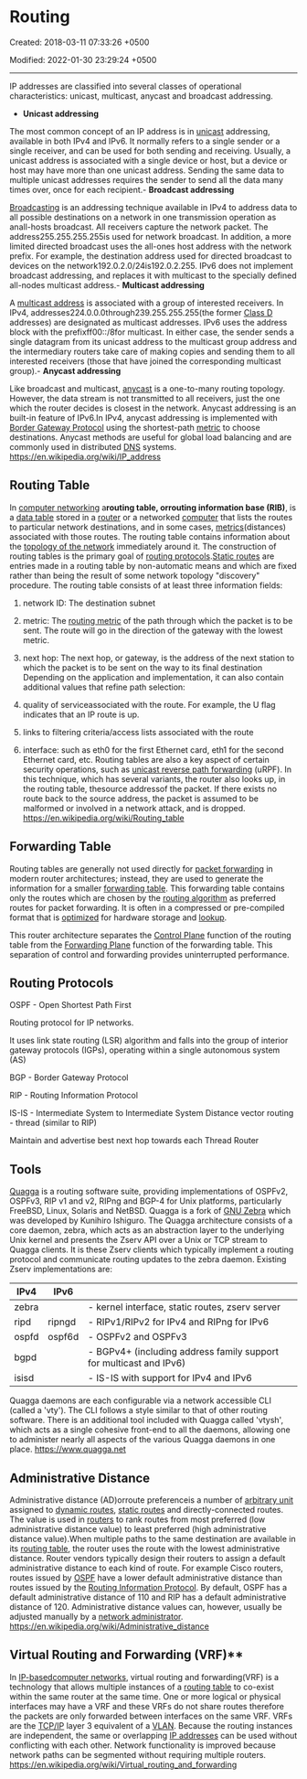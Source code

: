 # Routing

Created: 2018-03-11 07:33:26 +0500

Modified: 2022-01-30 23:29:24 +0500

---

IP addresses are classified into several classes of operational characteristics: unicast, multicast, anycast and broadcast addressing.

- **Unicast addressing**

The most common concept of an IP address is in [unicast](https://en.wikipedia.org/wiki/Unicast) addressing, available in both IPv4 and IPv6. It normally refers to a single sender or a single receiver, and can be used for both sending and receiving. Usually, a unicast address is associated with a single device or host, but a device or host may have more than one unicast address. Sending the same data to multiple unicast addresses requires the sender to send all the data many times over, once for each recipient.-   **Broadcast addressing**

[Broadcasting](https://en.wikipedia.org/wiki/Broadcasting_(computing)) is an addressing technique available in IPv4 to address data to all possible destinations on a network in one transmission operation as anall-hosts broadcast. All receivers capture the network packet. The address255.255.255.255is used for network broadcast. In addition, a more limited directed broadcast uses the all-ones host address with the network prefix. For example, the destination address used for directed broadcast to devices on the network192.0.2.0/24is192.0.2.255.
IPv6 does not implement broadcast addressing, and replaces it with multicast to the specially defined all-nodes multicast address.-   **Multicast addressing**

A [multicast address](https://en.wikipedia.org/wiki/Multicast_address) is associated with a group of interested receivers. In IPv4, addresses224.0.0.0through239.255.255.255(the former [Class D](https://en.wikipedia.org/wiki/Classful_network) addresses) are designated as multicast addresses. IPv6 uses the address block with the prefixff00::/8for multicast. In either case, the sender sends a single datagram from its unicast address to the multicast group address and the intermediary routers take care of making copies and sending them to all interested receivers (those that have joined the corresponding multicast group).-   **Anycast addressing**

Like broadcast and multicast, [anycast](https://en.wikipedia.org/wiki/Anycast) is a one-to-many routing topology. However, the data stream is not transmitted to all receivers, just the one which the router decides is closest in the network. Anycast addressing is an built-in feature of IPv6.In IPv4, anycast addressing is implemented with [Border Gateway Protocol](https://en.wikipedia.org/wiki/Border_Gateway_Protocol) using the shortest-path [metric](https://en.wikipedia.org/wiki/Metrics_(networking)) to choose destinations. Anycast methods are useful for global load balancing and are commonly used in distributed [DNS](https://en.wikipedia.org/wiki/Domain_name_system) systems.
<https://en.wikipedia.org/wiki/IP_address>

## Routing Table

In [computer networking](https://en.wikipedia.org/wiki/Computer_networking) a**routing table, orrouting information base (RIB)**, is a [data table](https://en.wikipedia.org/wiki/Data_table) stored in a [router](https://en.wikipedia.org/wiki/Router_(computing)) or a networked [computer](https://en.wikipedia.org/wiki/Computer) that lists the routes to particular network destinations, and in some cases, [metrics](https://en.wikipedia.org/wiki/Metrics_(networking))(distances) associated with those routes. The routing table contains information about the [topology of the network](https://en.wikipedia.org/wiki/Network_topology) immediately around it. The construction of routing tables is the primary goal of [routing protocols](https://en.wikipedia.org/wiki/Routing_protocol).[Static routes](https://en.wikipedia.org/wiki/Static_route) are entries made in a routing table by non-automatic means and which are fixed rather than being the result of some network topology "discovery" procedure.
The routing table consists of at least three information fields:

1. network ID: The destination subnet

2. metric: The [routing metric](https://en.wikipedia.org/wiki/Routing_metric) of the path through which the packet is to be sent. The route will go in the direction of the gateway with the lowest metric.

3. next hop: The next hop, or gateway, is the address of the next station to which the packet is to be sent on the way to its final destination
Depending on the application and implementation, it can also contain additional values that refine path selection:

1. quality of serviceassociated with the route. For example, the U flag indicates that an IP route is up.

2. links to filtering criteria/access lists associated with the route

3. interface: such as eth0 for the first Ethernet card, eth1 for the second Ethernet card, etc.
Routing tables are also a key aspect of certain security operations, such as [unicast reverse path forwarding](https://en.wikipedia.org/wiki/Unicast_reverse_path_forwarding) (uRPF). In this technique, which has several variants, the router also looks up, in the routing table, thesource addressof the packet. If there exists no route back to the source address, the packet is assumed to be malformed or involved in a network attack, and is dropped.
<https://en.wikipedia.org/wiki/Routing_table>

## Forwarding Table

Routing tables are generally not used directly for [packet forwarding](https://en.wikipedia.org/wiki/Packet_forwarding) in modern router architectures; instead, they are used to generate the information for a smaller [forwarding table](https://en.wikipedia.org/wiki/Forwarding_table). This forwarding table contains only the routes which are chosen by the [routing algorithm](https://en.wikipedia.org/wiki/Routing_algorithm) as preferred routes for packet forwarding. It is often in a compressed or pre-compiled format that is [optimized](https://en.wikipedia.org/wiki/Optimisation_(computer_science)) for hardware storage and [lookup](https://en.wikipedia.org/wiki/Lookup).

This router architecture separates the [Control Plane](https://en.wikipedia.org/wiki/Control_Plane) function of the routing table from the [Forwarding Plane](https://en.wikipedia.org/wiki/Forwarding_Plane) function of the forwarding table. This separation of control and forwarding provides uninterrupted performance.

## Routing Protocols

OSPF - Open Shortest Path First

Routing protocol for IP networks.

It uses link state routing (LSR) algorithm and falls into the group of interior gateway protocols (IGPs), operating within a single autonomous system (AS)

BGP - Border Gateway Protocol

RIP - Routing Information Protocol

IS-IS - Intermediate System to Intermediate System
Distance vector routing - thread (similar to RIP)

Maintain and advertise best next hop towards each Thread Router

## Tools

[Quagga](http://www.quagga.net/) is a routing software suite, providing implementations of OSPFv2, OSPFv3, RIP v1 and v2, RIPng and BGP-4 for Unix platforms, particularly FreeBSD, Linux, Solaris and NetBSD. Quagga is a fork of [GNU Zebra](http://www.zebra.org/) which was developed by Kunihiro Ishiguro.
The Quagga architecture consists of a core daemon, zebra, which acts as an abstraction layer to the underlying Unix kernel and presents the Zserv API over a Unix or TCP stream to Quagga clients. It is these Zserv clients which typically implement a routing protocol and communicate routing updates to the zebra daemon. Existing Zserv implementations are:

| IPv4  | IPv6   |                                                                    |
|----------|----------|-----------------------------------------------------|
| zebra |       | - kernel interface, static routes, zserv server                    |
| ripd  | ripngd | - RIPv1/RIPv2 for IPv4 and RIPng for IPv6                          |
| ospfd | ospf6d | - OSPFv2 and OSPFv3                                                |
| bgpd  |       | - BGPv4+ (including address family support for multicast and IPv6) |
| isisd |       | - IS-IS with support for IPv4 and IPv6                             |
Quagga daemons are each configurable via a network accessible CLI (called a 'vty'). The CLI follows a style similar to that of other routing software. There is an additional tool included with Quagga called 'vtysh', which acts as a single cohesive front-end to all the daemons, allowing one to administer nearly all aspects of the various Quagga daemons in one place.
<https://www.quagga.net>

## Administrative Distance

Administrative distance (AD)orroute preferenceis a number of [arbitrary unit](https://en.wikipedia.org/wiki/Arbitrary_unit) assigned to [dynamic routes](https://en.wikipedia.org/wiki/Dynamic_route), [static routes](https://en.wikipedia.org/wiki/Static_route) and directly-connected routes. The value is used in [routers](https://en.wikipedia.org/wiki/Router_(computing)) to rank routes from most preferred (low administrative distance value) to least preferred (high administrative distance value).When multiple paths to the same destination are available in its [routing table](https://en.wikipedia.org/wiki/Routing_table), the router uses the route with the lowest administrative distance.
Router vendors typically design their routers to assign a default administrative distance to each kind of route. For example Cisco routers, routes issued by [OSPF](https://en.wikipedia.org/wiki/OSPF) have a lower default administrative distance than routes issued by the [Routing Information Protocol](https://en.wikipedia.org/wiki/Routing_Information_Protocol). By default, OSPF has a default administrative distance of 110 and RIP has a default administrative distance of 120. Administrative distance values can, however, usually be adjusted manually by a [network administrator](https://en.wikipedia.org/wiki/Network_administrator).
<https://en.wikipedia.org/wiki/Administrative_distance>

## Virtual Routing and Forwarding (VRF)**

In [IP-based](https://en.wikipedia.org/wiki/Internet_Protocol)[computer networks](https://en.wikipedia.org/wiki/Computer_network), virtual routing and forwarding(VRF) is a technology that allows multiple instances of a [routing table](https://en.wikipedia.org/wiki/Routing_table) to co-exist within the same router at the same time. One or more logical or physical interfaces may have a VRF and these VRFs do not share routes therefore the packets are only forwarded between interfaces on the same VRF. VRFs are the [TCP/IP](https://en.wikipedia.org/wiki/Internet_Protocol) layer 3 equivalent of a [VLAN](https://en.wikipedia.org/wiki/VLAN). Because the routing instances are independent, the same or overlapping [IP addresses](https://en.wikipedia.org/wiki/IP_address) can be used without conflicting with each other. Network functionality is improved because network paths can be segmented without requiring multiple routers.
<https://en.wikipedia.org/wiki/Virtual_routing_and_forwarding>
